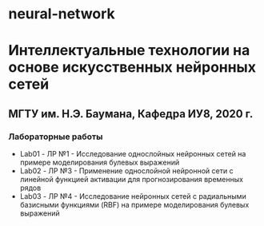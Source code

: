# neural-network
# Интеллектуальные технологии на основе искусственных нейронных сетей
## МГТУ им. Н.Э. Баумана, Кафедра ИУ8, 2020 г.
### Лабораторные работы

* Lab01 - ЛР №1 - Исследование однослойных нейронных сетей на примере моделирования булевых выражений
* Lab02 - ЛР №3 - Применение однослойной нейронной сети с линейной функцией активации для прогнозирования временных рядов
* Lab03 - ЛР №4 - Исследование нейронных сетей с радиальными базисными функциями (RBF) на примере моделирования булевых выражений
